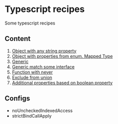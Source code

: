 # Typescript recipes

Some typescript recipes

## Content
1. [Object with any string property](recipes/any-string-property.ts)
2. [Object with properties from enum. Mapped Type](recipes/all-properties-from-enum.ts)
3. [Generic](recipes/generic.ts)
4. [Generic match some interface](recipes/generic-match-interface.ts)
5. [Function with never](recipes/never.ts)
6. [Exclude from union](recipes/exclude-from-union.ts)
7. [Additional properties based on boolean property](recipes/additonal-properties-based-on-bool-prop.ts)

## Configs

- noUncheckedIndexedAccess
- strictBindCallApply